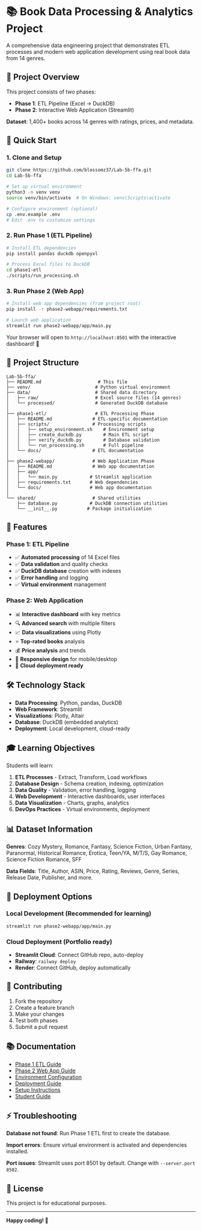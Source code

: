 # 📚 Book Data Processing & Analytics Project

A comprehensive data engineering project that demonstrates ETL processes and modern web application development using real book data from 14 genres.

## 🎯 Project Overview

This project consists of two phases:
- **Phase 1**: ETL Pipeline (Excel → DuckDB)  
- **Phase 2**: Interactive Web Application (Streamlit)

**Dataset**: 1,400+ books across 14 genres with ratings, prices, and metadata.

## 🚀 Quick Start

### 1. Clone and Setup
```bash
git clone https://github.com/blossomz37/Lab-5b-ffa.git
cd Lab-5b-ffa

# Set up virtual environment
python3 -m venv venv
source venv/bin/activate  # On Windows: venv\Scripts\activate

# Configure environment (optional)
cp .env.example .env
# Edit .env to customize settings
```

### 2. Run Phase 1 (ETL Pipeline)
```bash
# Install ETL dependencies
pip install pandas duckdb openpyxl

# Process Excel files to DuckDB
cd phase1-etl
./scripts/run_processing.sh
```

### 3. Run Phase 2 (Web App)
```bash
# Install web app dependencies (from project root)
pip install -r phase2-webapp/requirements.txt

# Launch web application
streamlit run phase2-webapp/app/main.py
```

Your browser will open to `http://localhost:8501` with the interactive dashboard! 🎉

## 📁 Project Structure

```
Lab-5b-ffa/
├── README.md                     # This file
├── venv/                        # Python virtual environment
├── data/                        # Shared data directory
│   ├── raw/                     # Excel source files (14 genres)
│   └── processed/               # Generated DuckDB database
│
├── phase1-etl/                  # ETL Processing Phase
│   ├── README.md               # ETL-specific documentation
│   ├── scripts/                # Processing scripts
│   │   ├── setup_environment.sh    # Environment setup
│   │   ├── create_duckdb.py        # Main ETL script
│   │   ├── verify_duckdb.py        # Database validation
│   │   └── run_processing.sh       # Full pipeline
│   └── docs/                   # ETL documentation
│
├── phase2-webapp/              # Web Application Phase
│   ├── README.md               # Web app documentation  
│   ├── app/
│   │   └── main.py            # Streamlit application
│   ├── requirements.txt       # Web dependencies
│   └── docs/                  # Web app documentation
│
└── shared/                     # Shared utilities
    ├── database.py            # DuckDB connection utilities
    └── __init__.py           # Package initialization
```

## 🌟 Features

### Phase 1: ETL Pipeline
- ✅ **Automated processing** of 14 Excel files
- ✅ **Data validation** and quality checks  
- ✅ **DuckDB database** creation with indexes
- ✅ **Error handling** and logging
- ✅ **Virtual environment** management

### Phase 2: Web Application  
- 📊 **Interactive dashboard** with key metrics
- 🔍 **Advanced search** with multiple filters
- 📈 **Data visualizations** using Plotly
- ⭐ **Top-rated books** analysis
- 💰 **Price analysis** and trends
- 📱 **Responsive design** for mobile/desktop
- 🚀 **Cloud deployment ready**

## 🛠️ Technology Stack

- **Data Processing**: Python, pandas, DuckDB
- **Web Framework**: Streamlit
- **Visualizations**: Plotly, Altair
- **Database**: DuckDB (embedded analytics)
- **Deployment**: Local development, cloud-ready

## 🎓 Learning Objectives

Students will learn:
1. **ETL Processes** - Extract, Transform, Load workflows
2. **Database Design** - Schema creation, indexing, optimization
3. **Data Quality** - Validation, error handling, logging
4. **Web Development** - Interactive dashboards, user interfaces
5. **Data Visualization** - Charts, graphs, analytics
6. **DevOps Practices** - Virtual environments, deployment

## 📊 Dataset Information

**Genres**: Cozy Mystery, Romance, Fantasy, Science Fiction, Urban Fantasy, Paranormal, Historical Romance, Erotica, Teen/YA, M/T/S, Gay Romance, Science Fiction Romance, SFF

**Data Fields**: Title, Author, ASIN, Price, Rating, Reviews, Genre, Series, Release Date, Publisher, and more.

## 🚀 Deployment Options

### Local Development (Recommended for learning)
```bash
streamlit run phase2-webapp/app/main.py
```

### Cloud Deployment (Portfolio ready)
- **Streamlit Cloud**: Connect GitHub repo, auto-deploy
- **Railway**: `railway deploy`  
- **Render**: Connect GitHub, deploy automatically

## 🤝 Contributing

1. Fork the repository
2. Create a feature branch
3. Make your changes
4. Test both phases
5. Submit a pull request

## 📚 Documentation

- [Phase 1 ETL Guide](phase1-etl/README.md)
- [Phase 2 Web App Guide](phase2-webapp/README.md)
- [Environment Configuration](ENVIRONMENT.md)
- [Deployment Guide](DEPLOYMENT.md)
- [Setup Instructions](phase1-etl/docs/SETUP_GUIDE.md)
- [Student Guide](phase1-etl/docs/STUDENT_GUIDE.md)

## ⚡ Troubleshooting

**Database not found**: Run Phase 1 ETL first to create the database.

**Import errors**: Ensure virtual environment is activated and dependencies installed.

**Port issues**: Streamlit uses port 8501 by default. Change with `--server.port 8502`.

## 📄 License

This project is for educational purposes.

---

**Happy coding! 🚀**